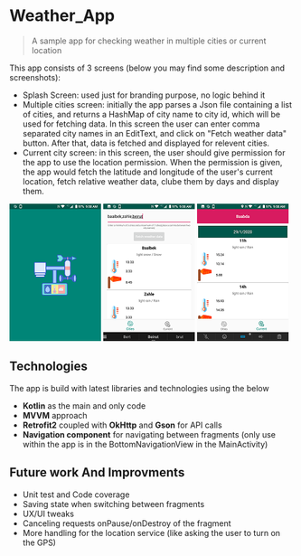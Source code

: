 # Weather_App
>A sample app for checking weather in multiple cities or current location

This app consists of 3 screens (below you may find some description and screenshots):
* Splash Screen: used just for branding purpose, no logic behind it
* Multiple cities screen: initially the app parses a Json file containing a list of cities, and returns
a HashMap of city name to city id, which will be used for fetching data.
In this screen the user can enter comma separated city names in an EditText, and click on "Fetch weather data" button.
After that, data is fetched and displayed for relevent cities.
* Current city screen: in this screen, the user should give permission for the app to use the location permission.
When the permission is given, the app would fetch the latitude and longitude of the user's current location, fetch relative weather data,
clube them by days and display them.

![Splash](splash.png)
![Mutiple Cities](multiple_cities.png)
![Current City](current_city.png)



## Technologies
The app is build with latest libraries and technologies using the below
* **Kotlin** as the main and only code
* **MVVM** approach
* **Retrofit2** coupled with **OkHttp** and **Gson** for API calls
* **Navigation component** for navigating between fragments (only use within the app is in the BottomNavigationView in the MainActivity)

## Future work And Improvments
* Unit test and Code coverage
* Saving state when switching between fragments
* UX/UI tweaks
* Canceling requests onPause/onDestroy of the fragment
* More handling for the location service (like asking the user to turn on the GPS)

